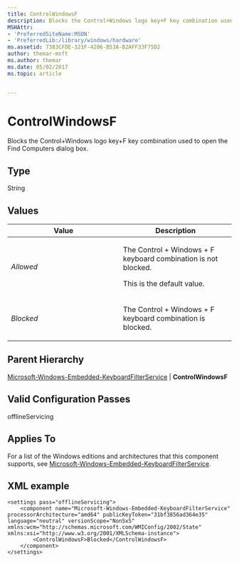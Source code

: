 ```yaml
---
title: ControlWindowsF
description: Blocks the Control+Windows logo key+F key combination used to open the Find Computers dialog box.
MSHAttr:
- 'PreferredSiteName:MSDN'
- 'PreferredLib:/library/windows/hardware'
ms.assetid: 7383CFDE-321F-4206-B53A-B2AFF33F75D2
author: themar-msft
ms.author: themar
ms.date: 05/02/2017
ms.topic: article


---
```


# ControlWindowsF


Blocks the Control+Windows logo key+F key combination used to open the Find Computers dialog box.

## Type


String

## Values


<table>
<colgroup>
<col width="50%" />
<col width="50%" />
</colgroup>
<thead>
<tr class="header">
<th>Value</th>
<th>Description</th>
</tr>
</thead>
<tbody>
<tr class="odd">
<td><p><em>Allowed</em></p></td>
<td><p>The Control + Windows + F keyboard combination is not blocked.</p>
<p>This is the default value.</p></td>
</tr>
<tr class="even">
<td><p><em>Blocked</em></p></td>
<td><p>The Control + Windows + F keyboard combination is blocked.</p></td>
</tr>
</tbody>
</table>

 

## Parent Hierarchy


[Microsoft-Windows-Embedded-KeyboardFilterService](microsoft-windows-embedded-keyboardfilterservice.md) | **ControlWindowsF**

## Valid Configuration Passes


offlineServicing

## Applies To


For a list of the Windows editions and architectures that this component supports, see [Microsoft-Windows-Embedded-KeyboardFilterService](microsoft-windows-embedded-keyboardfilterservice.md).

## XML example


```
<settings pass="offlineServicing">
    <component name="Microsoft-Windows-Embedded-KeyboardFilterService" processorArchitecture="amd64" publicKeyToken="31bf3856ad364e35" language="neutral" versionScope="NonSxS" xmlns:wcm="http://schemas.microsoft.com/WMIConfig/2002/State" xmlns:xsi="http://www.w3.org/2001/XMLSchema-instance">
        <ControlWindowsF>Blocked</ControlWindowsF>
    </component>
</settings>
```

 

 






